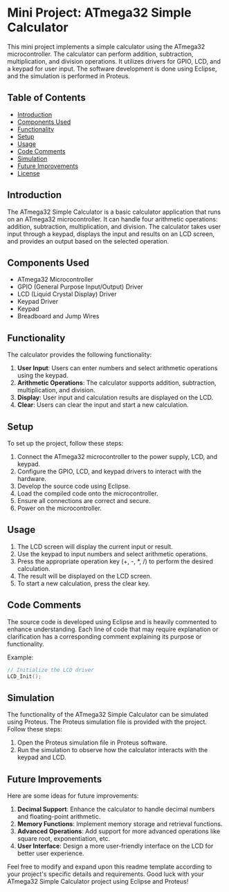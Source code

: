 # Mini Project: ATmega32 Simple Calculator

This mini project implements a simple calculator using the ATmega32 microcontroller. The calculator can perform addition, subtraction, multiplication, and division operations. It utilizes drivers for GPIO, LCD, and a keypad for user input. The software development is done using Eclipse, and the simulation is performed in Proteus.

## Table of Contents

- [Introduction](#introduction)
- [Components Used](#components-used)
- [Functionality](#functionality)
- [Setup](#setup)
- [Usage](#usage)
- [Code Comments](#code-comments)
- [Simulation](#simulation)
- [Future Improvements](#future-improvements)
- [License](#license)

## Introduction

The ATmega32 Simple Calculator is a basic calculator application that runs on an ATmega32 microcontroller. It can handle four arithmetic operations: addition, subtraction, multiplication, and division. The calculator takes user input through a keypad, displays the input and results on an LCD screen, and provides an output based on the selected operation.

## Components Used

- ATmega32 Microcontroller
- GPIO (General Purpose Input/Output) Driver
- LCD (Liquid Crystal Display) Driver
- Keypad Driver
- Keypad
- Breadboard and Jump Wires

## Functionality

The calculator provides the following functionality:

1. **User Input**: Users can enter numbers and select arithmetic operations using the keypad.
2. **Arithmetic Operations**: The calculator supports addition, subtraction, multiplication, and division.
3. **Display**: User input and calculation results are displayed on the LCD.
4. **Clear**: Users can clear the input and start a new calculation.

## Setup

To set up the project, follow these steps:

1. Connect the ATmega32 microcontroller to the power supply, LCD, and keypad.
2. Configure the GPIO, LCD, and keypad drivers to interact with the hardware.
3. Develop the source code using Eclipse.
4. Load the compiled code onto the microcontroller.
5. Ensure all connections are correct and secure.
6. Power on the microcontroller.

## Usage

1. The LCD screen will display the current input or result.
2. Use the keypad to input numbers and select arithmetic operations.
3. Press the appropriate operation key (+, -, *, /) to perform the desired calculation.
4. The result will be displayed on the LCD screen.
5. To start a new calculation, press the clear key.

## Code Comments

The source code is developed using Eclipse and is heavily commented to enhance understanding. Each line of code that may require explanation or clarification has a corresponding comment explaining its purpose or functionality.

Example:

```c
// Initialize the LCD driver
LCD_Init();
```

## Simulation

The functionality of the ATmega32 Simple Calculator can be simulated using Proteus. The Proteus simulation file is provided with the project. Follow these steps:

1. Open the Proteus simulation file in Proteus software.
2. Run the simulation to observe how the calculator interacts with the keypad and LCD.

## Future Improvements

Here are some ideas for future improvements:

1. **Decimal Support**: Enhance the calculator to handle decimal numbers and floating-point arithmetic.
2. **Memory Functions**: Implement memory storage and retrieval functions.
3. **Advanced Operations**: Add support for more advanced operations like square root, exponentiation, etc.
4. **User Interface**: Design a more user-friendly interface on the LCD for better user experience.


Feel free to modify and expand upon this readme template according to your project's specific details and requirements. Good luck with your ATmega32 Simple Calculator project using Eclipse and Proteus!
